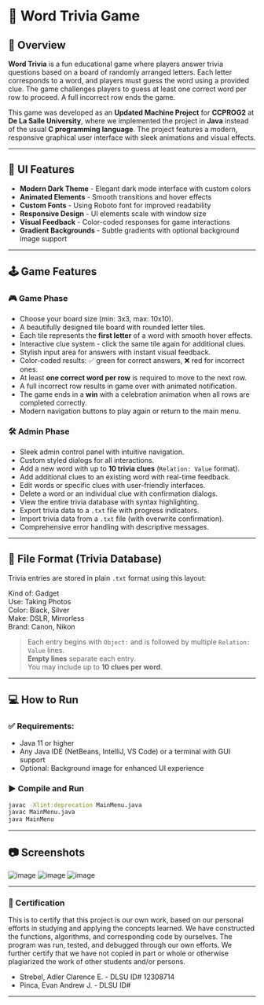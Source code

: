 # 📘 Word Trivia Game

## 📌 Overview

**Word Trivia** is a fun educational game where players answer trivia questions based on a board of randomly arranged letters. Each letter corresponds to a word, and players must guess the word using a provided clue. The game challenges players to guess at least one correct word per row to proceed. A full incorrect row ends the game.

This game was developed as an **Updated Machine Project** for **CCPROG2** at **De La Salle University**, where we implemented the project in **Java** instead of the usual **C programming language**. The project features a modern, responsive graphical user interface with sleek animations and visual effects.

---

## 🎨 UI Features

- **Modern Dark Theme** - Elegant dark mode interface with custom colors
- **Animated Elements** - Smooth transitions and hover effects
- **Custom Fonts** - Using Roboto font for improved readability
- **Responsive Design** - UI elements scale with window size
- **Visual Feedback** - Color-coded responses for game interactions
- **Gradient Backgrounds** - Subtle gradients with optional background image support

---

## 🕹️ Game Features

### 🎮 Game Phase
- Choose your board size (min: 3x3, max: 10x10).
- A beautifully designed tile board with rounded letter tiles.
- Each tile represents the **first letter** of a word with smooth hover effects.
- Interactive clue system - click the same tile again for additional clues.
- Stylish input area for answers with instant visual feedback.
- Color-coded results: ✅ green for correct answers, ❌ red for incorrect ones.
- At least **one correct word per row** is required to move to the next row.
- A full incorrect row results in game over with animated notification.
- The game ends in a **win** with a celebration animation when all rows are completed correctly.
- Modern navigation buttons to play again or return to the main menu.

### 🛠️ Admin Phase
- Sleek admin control panel with intuitive navigation.
- Custom styled dialogs for all interactions.
- Add a new word with up to **10 trivia clues** (`Relation: Value` format).
- Add additional clues to an existing word with real-time feedback.
- Edit words or specific clues with user-friendly interfaces.
- Delete a word or an individual clue with confirmation dialogs.
- View the entire trivia database with syntax highlighting.
- Export trivia data to a `.txt` file with progress indicators.
- Import trivia data from a `.txt` file (with overwrite confirmation).
- Comprehensive error handling with descriptive messages.

---

## 📂 File Format (Trivia Database)

Trivia entries are stored in plain `.txt` format using this layout:

Kind of: Gadget  
Use: Taking Photos  
Color: Black, Silver  
Make: DSLR, Mirrorless  
Brand: Canon, Nikon  

> Each entry begins with `Object:` and is followed by multiple `Relation: Value` lines.  
> **Empty lines** separate each entry.  
> You may include up to **10 clues per word**.

---

## 💻 How to Run

### ✅ Requirements:
- Java 11 or higher
- Any Java IDE (NetBeans, IntelliJ, VS Code) or a terminal with GUI support
- Optional: Background image for enhanced UI experience

### ▶️ Compile and Run
```bash
javac -Xlint:deprecation MainMenu.java
javac MainMenu.java 
java MainMenu
```

---

## 📷 Screenshots

![image](https://github.com/user-attachments/assets/83731f3d-4132-4722-9cdf-322046acb690)
![image](https://github.com/user-attachments/assets/8a0a80aa-b667-4315-b278-2d68cf2d29b4)
![image](https://github.com/user-attachments/assets/a9a3a337-a6e5-4421-a087-ed4f2543a84b)

---

### 👷 Certification
This is to certify that this project is our own work, based on our personal efforts in studying and applying the concepts learned. We have constructed the functions, algorithms, and corresponding code by ourselves. The program was run, tested, and debugged through our own efforts. We further certify that we have not copied in part or whole or otherwise plagiarized the work of other students and/or persons.

- Strebel, Adler Clarence E. - DLSU ID# 12308714
- Pinca, Evan Andrew J. - DLSU ID# <ID NUM>

---
